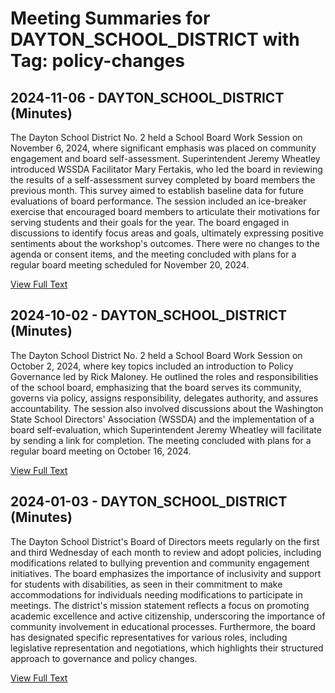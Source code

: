 # Meeting Summaries for DAYTON_SCHOOL_DISTRICT with Tag: policy-changes

## 2024-11-06 - DAYTON_SCHOOL_DISTRICT (Minutes)

The Dayton School District No. 2 held a School Board Work Session on November 6, 2024, where significant emphasis was placed on community engagement and board self-assessment. Superintendent Jeremy Wheatley introduced WSSDA Facilitator Mary Fertakis, who led the board in reviewing the results of a self-assessment survey completed by board members the previous month. This survey aimed to establish baseline data for future evaluations of board performance. The session included an ice-breaker exercise that encouraged board members to articulate their motivations for serving students and their goals for the year. The board engaged in discussions to identify focus areas and goals, ultimately expressing positive sentiments about the workshop's outcomes. There were no changes to the agenda or consent items, and the meeting concluded with plans for a regular board meeting scheduled for November 20, 2024.

[View Full Text](https://raw.githubusercontent.com/VoronoiPerspectives/WashingtonStateSchoolBoardExplorer/refs/heads/main/data/countries/usa/states/wa/counties/columbia/school_boards/dayton_school_district/2024/processed/2024-11-06-minutes.txt)

## 2024-10-02 - DAYTON_SCHOOL_DISTRICT (Minutes)

The Dayton School District No. 2 held a School Board Work Session on October 2, 2024, where key topics included an introduction to Policy Governance led by Rick Maloney. He outlined the roles and responsibilities of the school board, emphasizing that the board serves its community, governs via policy, assigns responsibility, delegates authority, and assures accountability. The session also involved discussions about the Washington State School Directors' Association (WSSDA) and the implementation of a board self-evaluation, which Superintendent Jeremy Wheatley will facilitate by sending a link for completion. The meeting concluded with plans for a regular board meeting on October 16, 2024.

[View Full Text](https://raw.githubusercontent.com/VoronoiPerspectives/WashingtonStateSchoolBoardExplorer/refs/heads/main/data/countries/usa/states/wa/counties/columbia/school_boards/dayton_school_district/2024/processed/2024-10-02-minutes.txt)

## 2024-01-03 - DAYTON_SCHOOL_DISTRICT (Minutes)

The Dayton School District's Board of Directors meets regularly on the first and third Wednesday of each month to review and adopt policies, including modifications related to bullying prevention and community engagement initiatives. The board emphasizes the importance of inclusivity and support for students with disabilities, as seen in their commitment to make accommodations for individuals needing modifications to participate in meetings. The district's mission statement reflects a focus on promoting academic excellence and active citizenship, underscoring the importance of community involvement in educational processes. Furthermore, the board has designated specific representatives for various roles, including legislative representation and negotiations, which highlights their structured approach to governance and policy changes.

[View Full Text](https://raw.githubusercontent.com/VoronoiPerspectives/WashingtonStateSchoolBoardExplorer/refs/heads/main/data/countries/usa/states/wa/counties/columbia/school_boards/dayton_school_district/2024/processed/2024-01-03-02bodresponse-minutes.txt)

